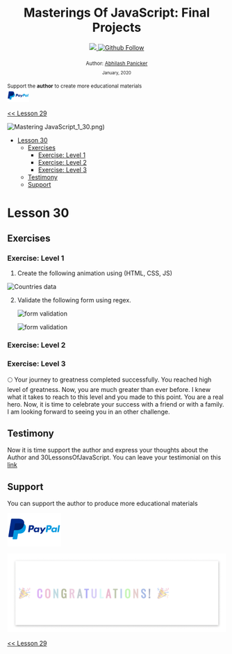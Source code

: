 <div align="center">
  <h1> Masterings Of JavaScript: Final Projects</h1>
  <a class="header-badge" target="_blank" href="https://www.linkedin.com/in/abhilash-panicker-68952b159/">
  <img src="https://img.shields.io/badge/style--5eba00.svg?label=LinkedIn&logo=linkedin&style=social">
  </a>
  <a class="header-badge" target="_blank" href="https://github.com/abpanic/">
  <img alt="Github Follow" src="https://img.shields.io/github/followers/abpanic?style=social">
  </a>

<sub>Author:
<a href="https://dbugr.vercel.app/" target="_blank">Abhilash Panicker</a><br>
<small> January, 2020</small>
</sub>
</div>
</div>

<div>

</div>

<div>
<small>Support the <strong>author</strong> to create more educational materials</small> <br />  
<a href = "https://www.paypal.me/Abhilash"><img src='./../images/paypal_lg.png' alt='Paypal Logo' style="width:10%"/></a>
</div>

[<< Lesson 29](../29_Lesson_Mini_project_animating_characters/29_Lesson_mini_project_animating_characters.md)

![Mastering JavaScript](../images/banners/MasteringJavscript.png)_1_30.png)

- [Lesson 30](#Lesson-30)
	- [Exercises](#exercises)
		- [Exercise: Level 1](#exercise-level-1)
		- [Exercise: Level 2](#exercise-level-2)
		- [Exercise: Level 3](#exercise-level-3)
	- [Testimony](#testimony)
	- [Support](#support)

# Lesson 30

## Exercises

### Exercise: Level 1

1. Create the following animation using (HTML, CSS, JS)

![Countries data](./../images/projects/dom_mini_project_countries_object_Lesson_10.1.gif)

2. Validate the following form using regex.

   ![form validation](./../images/projects/dom_mini_project_form_validation_Lesson_10.2.1.png)

   ![form validation](./../images/projects/dom_mini_project_form_validation_Lesson_10.2.png)

### Exercise: Level 2

### Exercise: Level 3

🌕 Your journey to greatness completed successfully. You reached high level of greatness. Now, you are much greater than ever before. I knew what it takes to reach to this level and you made to this point. You are a real hero. Now, it is time to celebrate your success with a friend or with a family. I am looking forward to seeing you in an other challenge.

## Testimony

Now it is time support the author and  express your thoughts about the Author and 30LessonsOfJavaScript. You can leave your testimonial on this [link](https://testimonify.herokuapp.com/)

## Support

You can support the author to produce more educational materials

[![paypal](../images/paypal_lg.png)](https://www.paypal.me/Abhilash)

![Congratulations](./../images/projects/congratulations.gif)

[<< Lesson 29](../29_Lesson_Mini_project_animating_characters/29_Lesson_mini_project_animating_characters.md)  
